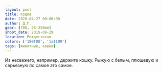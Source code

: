 ```yaml
---
layout: post
title: Кошка
date: 2020-04-27 00:00:00
author: Д.Г.
gear: [70D, 55-250mm]
shoot_date: 2019-09-29
location: Рождествено
colors: ['180f08', '1a1109']
tags: [животные, кошки]
---
```

Из несвежего, например, держите кошку. Рыжую с белым, плюшевую и серьёзную по самое это самое.

